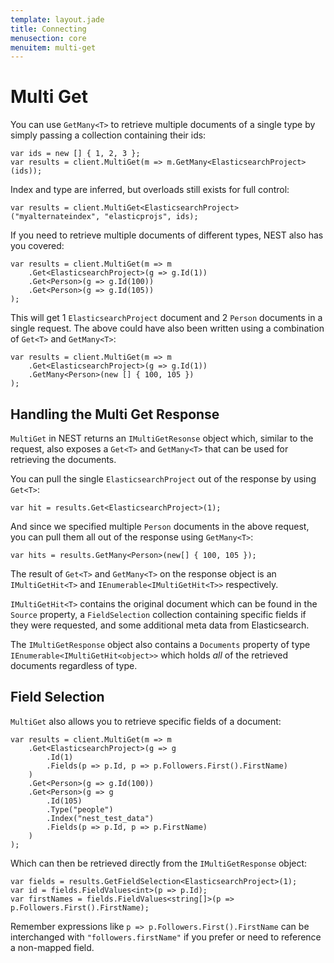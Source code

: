 ```yaml
---
template: layout.jade
title: Connecting
menusection: core
menuitem: multi-get
---
```



# Multi Get

You can use `GetMany<T>` to retrieve multiple documents of a single type by simply passing a collection containing their ids:

	var ids = new [] { 1, 2, 3 };
	var results = client.MultiGet(m => m.GetMany<ElasticsearchProject>(ids));

Index and type are inferred, but overloads still exists for full control:

	var results = client.MultiGet<ElasticsearchProject>("myalternateindex", "elasticprojs", ids);

If you need to retrieve multiple documents of different types, NEST also has you covered:

	var results = client.MultiGet(m => m
		.Get<ElasticsearchProject>(g => g.Id(1))
		.Get<Person>(g => g.Id(100))
		.Get<Person>(g => g.Id(105))
	);

This will get 1 `ElasticsearchProject` document and 2 `Person` documents in a single request.  The above could have also been written using a combination of `Get<T>` and `GetMany<T>`:

	var results = client.MultiGet(m => m
		.Get<ElasticsearchProject>(g => g.Id(1))
		.GetMany<Person>(new [] { 100, 105 })
	);

## Handling the Multi Get Response

`MultiGet` in NEST returns an `IMultiGetResonse` object which, similar to the request, also exposes a `Get<T>` and `GetMany<T>` that can be used for retrieving the documents.

You can pull the single `ElasticsearchProject` out of the response by using `Get<T>`:

	var hit = results.Get<ElasticsearchProject>(1);

And since we specified multiple `Person` documents in the above request, you can pull them all out of the response using `GetMany<T>`:

	var hits = results.GetMany<Person>(new[] { 100, 105 });

The result of `Get<T>` and `GetMany<T>` on the response object is an `IMultiGetHit<T>` and `IEnumerable<IMultiGetHit<T>>` respectively.

`IMultiGetHit<T>` contains the original document which can be found in the `Source` property, a `FieldSelection` collection containing specific fields if they were requested, and some additional meta data from Elasticsearch.

The `IMultiGetResponse` object also contains a `Documents` property of type `IEnumerable<IMultiGetHit<object>>` which holds *all* of the retrieved documents regardless of type.

## Field Selection

`MultiGet` also allows you to retrieve specific fields of a document:

	var results = client.MultiGet(m => m
		.Get<ElasticsearchProject>(g => g
			.Id(1)
			.Fields(p => p.Id, p => p.Followers.First().FirstName)
		)
		.Get<Person>(g => g.Id(100))
		.Get<Person>(g => g
			.Id(105)
			.Type("people")
			.Index("nest_test_data")
			.Fields(p => p.Id, p => p.FirstName)
		)
	);

Which can then be retrieved directly from the `IMultiGetResponse` object:

	var fields = results.GetFieldSelection<ElasticsearchProject>(1);
	var id = fields.FieldValues<int>(p => p.Id);
	var firstNames = fields.FieldValues<string[]>(p => p.Followers.First().FirstName);

Remember expressions like `p => p.Followers.First().FirstName` can be interchanged with `"followers.firstName"` if you prefer or need to reference a non-mapped field.
